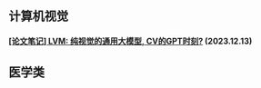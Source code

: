 ## 计算机视觉

####  <a href="https://yusijin02.github.io/notes-LVM/">[论文笔记] LVM: 纯视觉的通用大模型, CV的GPT时刻?</a> (2023.12.13)

## 医学类

